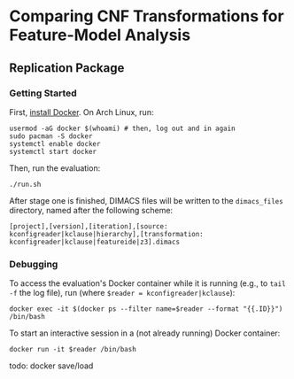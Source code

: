# Comparing CNF Transformations for Feature-Model Analysis

## Replication Package

### Getting Started

First, [install Docker](https://docs.docker.com/get-docker/). On Arch Linux, run:

```
usermod -aG docker $(whoami) # then, log out and in again
sudo pacman -S docker
systemctl enable docker
systemctl start docker
```

Then, run the evaluation:

```
./run.sh
```

After stage one is finished, DIMACS files will be written to the `dimacs_files` directory, named after the following scheme:

```
[project],[version],[iteration],[source: kconfigreader|kclause|hierarchy],[transformation: kconfigreader|kclause|featureide|z3].dimacs
```

### Debugging

To access the evaluation's Docker container while it is running (e.g., to `tail -f` the log file), run (where `$reader = kconfigreader|kclause`):

```
docker exec -it $(docker ps --filter name=$reader --format "{{.ID}}") /bin/bash
```

To start an interactive session in a (not already running) Docker container:

```
docker run -it $reader /bin/bash
```

todo: docker save/load